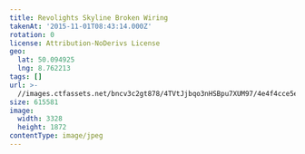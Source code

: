 ```yaml
---
title: Revolights Skyline Broken Wiring
takenAt: '2015-11-01T08:43:14.000Z'
rotation: 0
license: Attribution-NoDerivs License
geo:
  lat: 50.094925
  lng: 8.762213
tags: []
url: >-
  //images.ctfassets.net/bncv3c2gt878/4TVtJjbqo3nHSBpu7XUM97/4e4f4cce5ee927ca669a72e169d025c1/revolights-skyline-broken-wiring_22485569710_o
size: 615581
image:
  width: 3328
  height: 1872
contentType: image/jpeg
---
```


                               